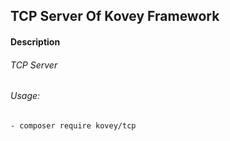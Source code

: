## TCP Server Of Kovey Framework
#### Description
###### TCP Server
###### Usage:
    - composer require kovey/tcp
